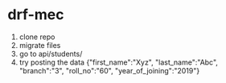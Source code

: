 # drf-mec

1. clone repo
2. migrate files
3. go to api/students/
4. try posting the data {"first_name":"Xyz", "last_name":"Abc", "branch":"3", "roll_no":"60", "year_of_joining":"2019"}
